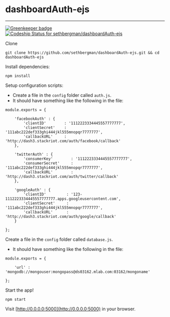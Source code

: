 # dashboardAuth-ejs
---------------------------------------------

[![Greenkeeper badge](https://badges.greenkeeper.io/sethbergman/dashboardAuth-ejs.svg)](https://greenkeeper.io/)
[ ![Codeship Status for sethbergman/dashboardAuth-ejs](https://codeship.com/projects/75739d30-1575-0134-674c-2e1718fe265e/status?branch=master)](https://codeship.com/projects/158101)

Clone
```
git clone https://github.com/sethbergman/dashboardAuth-ejs.git && cd dashboardAuth-ejs
```
Install dependencies:
```
npm install
```
Setup configuration scripts:
* Create a file in the `config` folder called `auth.js`.
* It should have something like the following in the file:
```
module.exports = {

    'facebookAuth' : {
        'clientID'        : '1112223334445557777777',
        'clientSecret'    : '111abc222def333ghi444jkl555mnopqr7777777',
        'callbackURL'     : 'http://dash3.stackriot.com/auth/facebook/callback'
    },

    'twitterAuth' : {
        'consumerKey'        : '1112223334445557777777',
        'consumerSecret'     : '111abc222def333ghi444jkl555mnopqr7777777',
        'callbackURL'        : 'http://dash3.stackriot.com/auth/twitter/callback'
    },

    'googleAuth' : {
        'clientID'         : '123-1112223334445557777777.apps.googleusercontent.com',
        'clientSecret'     : '111abc222def333ghi444jkl555mnopqr7777777',
        'callbackURL'      : 'http://dash3.stackriot.com/auth/google/callback'
    }

};
```

Create a file in the `config` folder called `database.js`.
* It should have something like the following in the file:
```
module.exports = {

    'url' : 'mongodb://mongouser:mongopass@ds03162.mlab.com:03162/mongoname'

};
```
Start the app!
```
npm start
```
Visit [http://0.0.0.0:5000](http://0.0.0.0:5000) in your browser.
